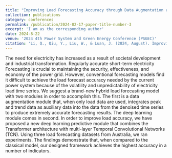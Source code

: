 ```yaml
---
title: "Improving Load Forecasting Accuracy through Data Augmentation and TCNs-Transformer"
collection: publications
category: conferences
permalink: /publication/2024-02-17-paper-title-number-3
excerpt: 'I am as the corresponding author'
date: 2024-8-22
venue: '2024 4th Power System and Green Energy Conference (PSGEC)'
citation: 'Li, Q., Qiu, Y., Liu, W., & Luan, J. (2024, August). Improving Load Forecasting Accuracy through Data Augmentation and TCNs-Transformer. In 2024 4th Power System and Green Energy Conference (PSGEC) (pp. 65-69). IEEE.'
---
```


The need for electricity has increased as a result of societal development and industrial transformation. Regularly accurate short-term electricity Forecasting is crucial to maintaining the security, effectiveness, and economy of the power grid. However, conventional forecasting models find it difficult to achieve the load forecast accuracy needed by the current power system because of the volatility and unpredictability of electricity load time series. We suggest a brand-new hybrid load forecasting model with two modules in order to accomplish this. The first is a data augmentation module that, when only load data are used, integrates peak and trend data as auxiliary data into the data from the denoised time series to produce extremely accurate forecasting results. The deep learning module comes in second. In order to improve load accuracy, we have proposed a new deep learning predictive module that combines the Transformer architecture with multi-layer Temporal Convolutional Networks (TCN). Using three load forecasting datasets from Australia, we ran experiments. The findings demonstrate that, when compared to the classical model, our designed framework achieves the highest accuracy in a number of indicators.
